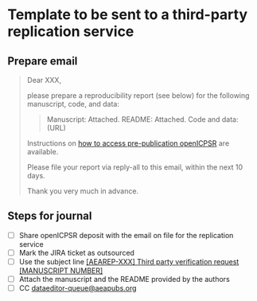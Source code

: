 # Template to be sent to a third-party replication service

## Prepare email

> Dear XXX,
> 
> please prepare a reproducibility report (see below) for the following manuscript, code, and data:
> 
> > Manuscript: Attached.
> > README: Attached.
> > Code and data: (URL)
>
> Instructions on [how to access pre-publication openICPSR](https://github.com/labordynamicsinstitute/replicability-training/blob/master/openICPSR_training.md) are available.
> 
> Please file your report via reply-all to this email, within the next 10 days.
> 
> Thank you very much in advance.

## Steps for journal

- [ ] Share openICPSR deposit with the email on file for the replication service
- [ ] Mark the JIRA ticket as outsourced
- [ ] Use the subject line [[AEAREP-XXX] Third party verification request [MANUSCRIPT NUMBER]](mailto:somebody@here.com?subject=[AEAREP-XXX]%20fThird%20fparty%20fverification%20frequest%20f[MANUSCRIPT%20fNUMBER])
- [ ] Attach the manuscript and the README provided by the authors
- [ ] CC dataeditor-queue@aeapubs.org
